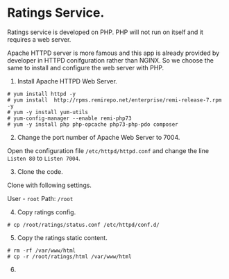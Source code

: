 # Ratings Service.

Ratings service is developed on PHP. PHP will not run on itself and it requires a web server.

Apache HTTPD server is more famous and this app is already provided by developer in HTTPD conifguration rather than NGINX. So we choose the same to install and configure the web server with PHP.

1. Install Apache HTTPD Web Server.

```
# yum install httpd -y 
# yum install  http://rpms.remirepo.net/enterprise/remi-release-7.rpm -y 
# yum -y install yum-utils
# yum-config-manager --enable remi-php73
# yum -y install php php-opcache php73-php-pdo composer
```

2. Change the port number of Apache Web Server to 7004.

Open the configuration file `/etc/httpd/httpd.conf` and change the line `Listen 80` to `Listen 7004`.

3. Clone the code.

Clone with following settings.

User - `root`
Path: `/root`

4. Copy ratings config.

```
# cp /root/ratings/status.conf /etc/httpd/conf.d/
```

5. Copy the ratings static content.

```
# rm -rf /var/www/html
# cp -r /root/ratings/html /var/www/html
```

6. 
